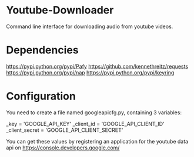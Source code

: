 Youtube-Downloader
==================

Command line interface for downloading audio from youtube videos.


Dependencies
============

https://pypi.python.org/pypi/Pafy
https://github.com/kennethreitz/requests
https://pypi.python.org/pypi/nap
https://pypi.python.org/pypi/keyring

Configuration
=============

You need to create a file named googleapicfg.py, containing 3 variables:

_key = 'GOOGLE_API_KEY'
_client_id = 'GOOGLE_API_CLIENT_ID'
_client_secret = 'GOOGLE_API_CLIENT_SECRET'


You can get these values by registering an application for the youtube data api on https://console.developers.google.com/
